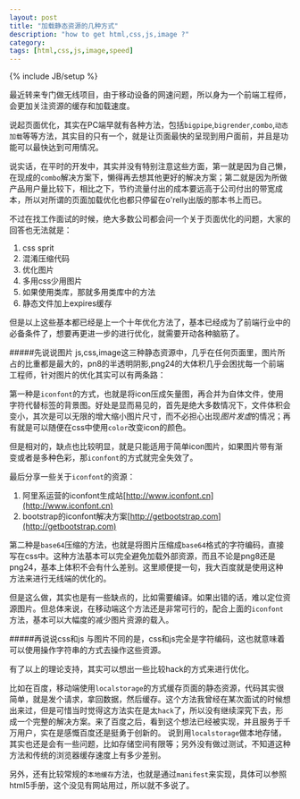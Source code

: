 ```yaml
---
layout: post
title: "加载静态资源的几种方式"
description: "how to get html,css,js,image ?"
category: 
tags: [html,css,js,image,speed]
---
```

{% include JB/setup %}


最近转来专门做无线项目，由于移动设备的网速问题，所以身为一个前端工程师，会更加关注资源的缓存和加载速度。

说起页面优化，其实在PC端早就有各种方法，包括`bigpipe`,`bigrender`,`combo`,`动态加载`等等方法，其实目的只有一个，就是让页面最快的呈现到用户面前，并且是功能可以最快达到可用情况。

说实话，在平时的开发中，其实并没有特别注意这些方面，第一就是因为自己懒，在现成的`combo`解决方案下，懒得再去想其他更好的解决方案；第二就是因为所做产品用户量比较下，相比之下，节约流量付出的成本要远高于公司付出的带宽成本，所以对所谓的页面加载优化也都只停留在o'relly出版的那本书上而已。

不过在找工作面试的时候，绝大多数公司都会问一个关于页面优化的问题，大家的回答也无法就是：

1. css sprit
2. 混淆压缩代码
3. 优化图片
4. 多用css少用图片
5. 如果使用类库，那就多用类库中的方法
6. 静态文件加上expires缓存

但是以上这些基本都已经是上一个十年优化方法了，基本已经成为了前端行业中的必备条件了，想要再更进一步的进行优化，就需要开动各种脑筋了。

#####先说说图片
js,css,image这三种静态资源中，几乎在任何页面里，图片所占的比重都是最大的，pn8的半透明阴影,png24的大体积几乎会困扰每一个前端工程师，针对图片的优化其实可以有两条路：

第一种是`iconfont`的方式，也就是将icon压成矢量图，再合并为自体文件，使用字符代替标签的背景图。好处是显而易见的，首先是绝大多数情况下，文件体积会变小，其次是可以无限的增大缩小图片尺寸，而不必担心出现*图片发虚*的情况；再有就是可以随便在css中使用`color`改变icon的颜色。

但是相对的，缺点也比较明显，就是只能适用于简单icon图片，如果图片带有渐变或者是多种色彩，那`iconfont`的方式就完全失效了。
	
最后分享一些关于`iconfont`的资源：
	
1. 阿里系运营的iconfont生成站[http://www.iconfont.cn](http://www.iconfont.cn)	
2. bootstrap的iconfont解决方案[http://getbootstrap.com](http://getbootstrap.com)
	
第二种是`base64`压缩的方法，也就是将图片压缩成`base64`格式的字符编码，直接写在css中。这种方法基本可以完全避免加载外部资源，而且不论是png8还是png24，基本上体积不会有什么差别。这里顺便提一句，我大百度就是使用这种方法来进行无线端的优化的。

但是这么做，其实也是有一些缺点的，比如需要编译。如果出错的话，难以定位资源图片。但总体来说，在移动端这个方法还是非常可行的，配合上面的`iconfont`方法，基本可以大幅度的减少图片资源的载入。


#####再说说css和js
与图片不同的是，css和js完全是字符编码，这也就意味着可以使用操作字符串的方式去操作这些资源。

有了以上的理论支持，其实可以想出一些比较hack的方式来进行优化。

比如在百度，移动端使用`localstorage`的方式缓存页面的静态资源，代码其实很简单，就是发个请求，拿回数据，然后缓存。这个方法我曾经在某次面试的时候想出来过，但是可惜当时觉得这方法实在是太`hack`了，所以没有继续深究下去，形成一个完整的解决方案。来了百度之后，看到这个想法已经被实现，并且服务于千万用户，实在是感慨百度还是挺勇于创新的。
说到用`localstorage`做本地存储，其实也还是会有一些问题，比如存储空间有限等；另外没有做过测试，不知道这种方法和传统的浏览器缓存速度上有多少差别。

另外，还有比较常规的`本地缓存`方法，也就是通过`manifest`来实现，具体可以参照html5手册，这个没见有网站用过，所以就不多说了。


